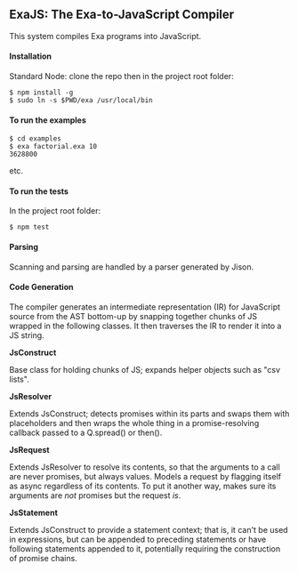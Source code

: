 ## ExaJS: The Exa-to-JavaScript Compiler

This system compiles Exa programs into JavaScript.

#### Installation

Standard Node: clone the repo then in the project root folder:

    $ npm install -g
    $ sudo ln -s $PWD/exa /usr/local/bin
    
#### To run the examples

	$ cd examples
	$ exa factorial.exa 10
	3628800
	
etc.

#### To run the tests 

In the project root folder:

    $ npm test

#### Parsing

Scanning and parsing are handled by a parser generated by Jison.

#### Code Generation

The compiler generates an intermediate representation (IR) for JavaScript source from the AST bottom-up by snapping together chunks of JS wrapped in the following classes. It then traverses the IR to render it into a JS string.

**JsConstruct**

Base class for holding chunks of JS; expands helper objects such as "csv lists".

**JsResolver**

Extends JsConstruct; detects promises within its parts and swaps them with placeholders and then wraps the whole thing in a promise-resolving callback passed to a Q.spread() or then().

**JsRequest**

Extends JsResolver to resolve its contents, so that the arguments to a call are never promises, but always values. Models a request by flagging itself as async regardless of its contents. To put it another way, makes sure its arguments are *not* promises but the request *is*.

**JsStatement**

Extends JsConstruct to provide a statement context; that is, it can't be used in expressions, but can be appended to preceding statements or have following statements appended to it, potentially requiring the construction of promise chains.
